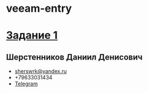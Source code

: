 # veeam-entry

# [Задание 1](https://github.com/SherstennikovDaniil/veeam-entry/tree/main/task01)
## Шерстенников Даниил Денисович

- sherswrk@yandex.ru
- +79633031434
- [Telegram](https://t.me/DevilsServant/)
